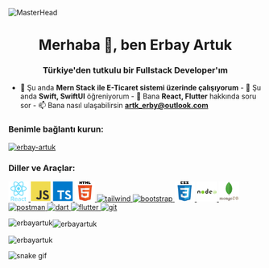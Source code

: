 ![MasterHead](https://graffersid.com/wp-content/uploads/2022/09/MERN-Stack-1.jpg)
<h1 align="center">Merhaba 👋, ben Erbay Artuk</h1>
<h3 align="center">Türkiye'den tutkulu bir Fullstack Developer'ım</h3>

- 🔭 Şu anda **Mern Stack ile E-Ticaret sistemi üzerinde çalışıyorum** - 🌱 Şu anda **Swift, SwiftUI**
öğreniyorum - 💬 Bana **React, Flutter** hakkında soru sor - 📫 Bana nasıl
ulaşabilirsin **artk_erby@outlook.com**

<h3 align="left ">Benimle bağlantı kurun:</h3>
<p align="left">
  <a href="https://linkedin.com/in/erbay-artuk" target="blank"
    ><img align=center" src =
    "https://raw.githubusercontent.com/rahuldkjain/github-profile-readme-generator/master/src/images/icons/Social/linked-in-alt.svg"
    alt = "erbay-artuk" height = "30" width = "40" /></a
  >
</p>

<h3 align="left">Diller ve Araçlar:</h3>
<p align="left">
  <a href="https://reactjs.org/" target="_blank" rel="noreferrer">
    <img
      src="https://raw.githubusercontent.com/devicons/devicon/master/icons/react/react-original-wordmark.svg "
      alt="react"
      width="40"
      height="40"
    />
  </a>
  <a href="https://developer.mozilla.org/en-US/docs/Web/JavaScript" target="_blank" rel="noreferrer">
    <img
      src="https://raw.githubusercontent.com/devicons/devicon/master/icons/javascript/javascript-original.svg"
      alt="javascript"
      width="40"
      height="40"
    />
  </a>
  <a href="https: //www.typescriptlang.org/" target="_blank" rel="noreferrer">
    <img
      src="https://raw.githubusercontent.com/devicons/devicon/master/icons/typescript/typescript-original.svg"
      alt="typescript"
      width="40"
      height="40"
    />
  </a>
  <a href="https://www.w3.org/html/" target="_blank" rel="noreferrer">
    <img
      src="https://raw.githubusercontent.com/devicons/devicon/master/icons/html5/html5-original-wordmark.svg"
      alt="html5"
      width="40"
      height="40"
    />
  </a>
  <a href="https://tailwindcss.com/" target="_blank" rel="noreferrer">
    <img
      src="https://www.vectorlogo.zone/logos/tailwindcss/tailwindcss-icon.svg"
      alt="tailwind"
      width="40"
      height="40"
    />
  </a>
  <a href="https://getbootstrap.com" target="_blank" rel="noreferrer">
    <img
      src="https://raw.githubusercontent.com/devicons/devicon /master/icons/bootstrap/bootstrap-plain-wordmark.svg"
      alt="bootstrap"
      width="40"
      height="40"
    />
  </a>
  <a href="https://www.w3schools.com/css/" target="_blank" rel="noreferrer">
    <img
      src="https://raw.githubusercontent.com/devicons/devicon/master/icons/css3/css3-original-wordmark.svg"
      alt="css3"
      width="40"
      height="40"
    />
  </a>
  <a href="https://nodejs.org" target="_blank" rel="noreferrer">
    <img
      src="https://raw.githubusercontent.com/devicons/devicon/master/icons/nodejs/nodejs-original-wordmark.svg"
      alt="nodejs"
      width="40"
      height="40"
    />
  </a>
  <a href="https://www.mongodb.com/" target="_blank" rel="noreferrer">
    <img
      src="https://raw.githubusercontent.com/devicons/devicon/master/icons/mongodb/mongodb-original-wordmark.svg"
      alt="mongodb"
      width="40"
      height="40"
    />
  </a>
  <a href="https://postman.com" target="_blank" rel="noreferrer">
    <img
      src="https://www.vectorlogo.zone/logos/getpostman/getpostman-icon.svg"
      alt="postman"
      width="40"
      height="40"
    />
  </a>
  <a href="https://dart.dev" target="_blank" rel="noreferrer">
    <img
      src="https://www.vectorlogo.zone/logos/dartlang/dartlang-icon.svg"
      alt="dart"
      width="40"
      height="40"
    />
  </a>
  <a href="https://flutter.dev" target="_blank" rel="noreferrer">
    <img
      src="https://www.vectorlogo.zone/logos/flutterio/flutterio-icon.svg"
      alt="flutter"
      width="40"
      height="40"
    />
  </a>
  <a href="https://git-scm.com/" target="_blank" rel="noreferrer">
    <img
      src="https://www.vectorlogo.zone/logos/git-scm/git-scm-icon.svg"
      alt="git"
      width="40"
      height="40"
    />
  </a>
</p>

<p>
  <img
    align="left"
    src="https://github-readme-stats.vercel.app/api/top-langs?username=erbayartuk&show_icons=true&locale=en&layout=compact"
    alt="erbayartuk"
  />
</p>

<p>
  <img
    align="center"
    src="https://github-readme-stats.vercel.app/api?username=erbayartuk&show_icons=true&locale=en"
    alt="erbayartuk"
  />
</p>

<p>
  <img
    align="center"
    src="https://github-readme-streak-stats.herokuapp.com/?user=erbayartuk&"
    alt="erbayartuk"
  />
</p>

![snake gif](https://github.com/erbayartuk/erbayartuk/blob/output/github-contribution-grid-snake.gif)
